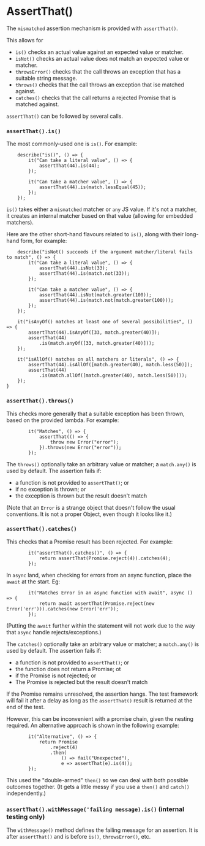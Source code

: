 # AssertThat()

The `mismatched` assertion mechanism is provided with `assertThat()`.

This allows for
  - `is()` checks an actual value against an expected value or matcher.
  - `isNot()` checks an actual value does not match an expected value or matcher.
  - `throwsError()` checks that the call throws an exception that has a suitable string message.
  - `throws()` checks that the call throws an exception that ise matched against.
  - `catches()` checks that the call returns a rejected Promise that is matched against.

`assertThat()` can be followed by several calls. 

### `assertThat().is()`

The most commonly-used one is `is()`. For example:

```
    describe("is()", () => {
        it("Can take a literal value", () => {
            assertThat(44).is(44);
        });

        it("Can take a matcher value", () => {
            assertThat(44).is(match.lessEqual(45));
        });
    });
```

`is()` takes either a `mismatched` matcher or `any` JS value. 
If it's not a matcher, it creates an internal matcher based on that value (allowing for embedded matchers).

Here are the other short-hand flavours related to `is()`, along with their long-hand form, for example:

```
    describe("isNot() succeeds if the argument matcher/literal fails to match", () => {
        it("Can take a literal value", () => {
            assertThat(44).isNot(33);
            assertThat(44).is(match.not(33));
        });

        it("Can take a matcher value", () => {
            assertThat(44).isNot(match.greater(100));
            assertThat(44).is(match.not(match.greater(100)));
        });
    });

    it("isAnyOf() matches at least one of several possibilities", () => {
        assertThat(44).isAnyOf([33, match.greater(40)]);
        assertThat(44)
            .is(match.anyOf([33, match.greater(40)]));
    });

    it("isAllOf() matches on all matchers or literals", () => {
        assertThat(44).isAllOf([match.greater(40), match.less(50)]);
        assertThat(44)
            .is(match.allOf([match.greater(40), match.less(50)]));
    });
}
```

### `assertThat().throws()`

This checks more generally that a suitable exception has been thrown, based on the provided lambda. For example:

```
        it("Matches", () => {
            assertThat(() => {
                throw new Error("error");
            }).throws(new Error("error"));
        });
```

The `throws()` optionally take an arbitrary value or matcher; a `match.any()` is used by default.
The assertion fails if:

  - a function is not provided to `assertThat()`; or 
  - if no exception is thrown; or
  - the exception is thrown but the result doesn't match

(Note that an `Error` is a strange object that doesn't follow the usual conventions.
It is not a proper Object, even though it looks like it.)

### `assertThat().catches()`

This checks that a Promise result has been rejected. For example:

```
        it("assertThat().catches()", () => {
            return assertThat(Promise.reject(4)).catches(4);
        });
```

In `async` land, when checking for errors from an async function, place the `await` at the start. Eg:

```
        it("Matches Error in an async function with await", async () => {
            return await assertThat(Promise.reject(new Error('err'))).catches(new Error('err'));
        });
```

(Putting the `await` further within the statement will not work due to the way that `async` handle rejects/exceptions.)

The `catches()` optionally take an arbitrary value or matcher; a `match.any()` is used by default.
The assertion fails if:

  - a function is not provided to `assertThat()`; or
  - the function does not return a Promise; ot
  - if the Promise is not rejected; or
  - The Promise is rejected but the result doesn't match
  
If the Promise remains unresolved, the assertion hangs. 
The test framework will fail it after a delay as long as the `assertThat()` result is returned at the end of the test.

However, this can be inconvenient with a promise chain, given the nesting required. 
An alternative approach is shown in the following example:

```
        it("Alternative", () => {
            return Promise
                .reject(4)
                .then(
                    () => fail("Unexpected"),
                    e => assertThat(e).is(4));
        });
 ```

This used the "double-armed" `then()` so we can deal with both possible outcomes together. 
(It gets a little messy if you use a `then()` and `catch()` independently.)

### `assertThat().withMessage('failing message).is()` (internal testing only)

The `withMessage()` method defines the failing message for an assertion.
It is after `assertThat()` and is before `is()`, `throwsError()`, etc.